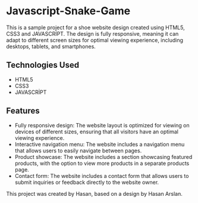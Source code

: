 # Javascript-Snake-Game

  <p>This is a sample project for a shoe website design created using HTML5, CSS3 and JAVASCRİPT. The design is fully responsive, meaning it can adapt to different screen sizes for optimal viewing experience, including desktops, tablets, and smartphones.</p>

  <h2>Technologies Used</h2>

  <ul>
    <li>HTML5</li>
    <li>CSS3</li>
    <li>JAVASCRİPT</li>
    
  </ul>

  <h2>Features</h2>

  <ul>
    <li>Fully responsive design: The website layout is optimized for viewing on devices of different sizes, ensuring that all visitors have an optimal viewing experience.</li>
    <li>Interactive navigation menu: The website includes a navigation menu that allows users to easily navigate between pages.</li>
    <li>Product showcase: The website includes a section showcasing featured products, with the option to view more products in a separate products page.</li>
    <li>Contact form: The website includes a contact form that allows users to submit inquiries or feedback directly to the website owner.</li>
  </ul>



  <p>This project was created by Hasan, based on a design by Hasan Arslan.</p>
